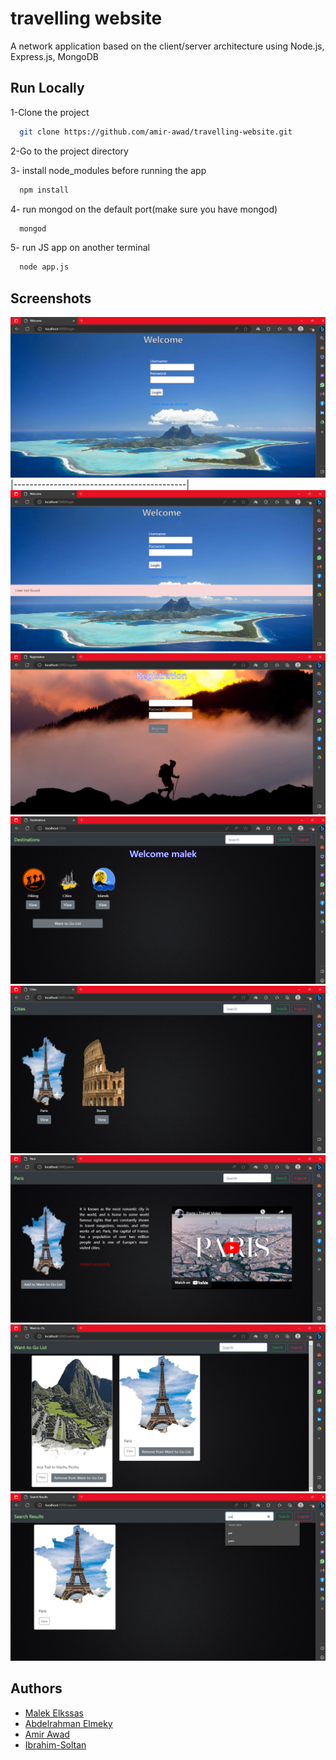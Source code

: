 
# travelling website

A network application based on the client/server architecture using Node.js, Express.js, MongoDB


## Run Locally

1-Clone the project

```bash
  git clone https://github.com/amir-awad/travelling-website.git
```

2-Go to the project directory


3- install node_modules before running the app

```bash
  npm install
```

4- run mongod on the default port(make sure you have mongod)

```bash
  mongod
```
5- run JS app on another terminal
```bash
  node app.js
```


## Screenshots


![App Screenshot](https://github.com/amir-awad/travelling-website/blob/main/images/Screenshot%20(119).png)
|-------------------------------------------|
![App Screenshot](https://github.com/amir-awad/travelling-website/blob/main/images/Screenshot%20(127).png)
![App Screenshot](https://github.com/amir-awad/travelling-website/blob/main/images/Screenshot%20(120).png)
![App Screenshot](https://github.com/amir-awad/travelling-website/blob/main/images/Screenshot%20(121).png)
![App Screenshot](https://github.com/amir-awad/travelling-website/blob/main/images/Screenshot%20(122).png)
![App Screenshot](https://github.com/amir-awad/travelling-website/blob/main/images/Screenshot%20(123).png)
![App Screenshot](https://github.com/amir-awad/travelling-website/blob/main/images/Screenshot%20(125).png)
![App Screenshot](https://github.com/amir-awad/travelling-website/blob/main/images/Screenshot%20(126).png)


## Authors

- [Malek Elkssas](https://github.com/malekelkssas)
- [Abdelrahman Elmeky](https://github.com/Aelmeky)
- [Amir Awad](https://github.com/amir-awad)
- [Ibrahim-Soltan](https://github.com/Ibrahim-Soltan)

